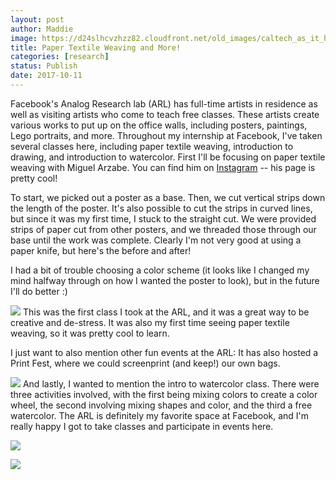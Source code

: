 ```yaml
---
layout: post
author: Maddie
image: https://d24slhcvzhzz82.cloudfront.net/old_images/caltech_as_it_happens/6a0105349b8251970b01bb09c89489970d.jpg
title: Paper Textile Weaving and More!
categories: [research]
status: Publish
date: 2017-10-11
---
```



Facebook's Analog Research lab (ARL) has full-time artists in residence as well as visiting artists who come to teach free classes. These artists create various works to put up on the office walls, including posters, paintings, Lego portraits, and more. Throughout my internship at Facebook, I've taken several classes here, including paper textile weaving, introduction to drawing, and introduction to watercolor. First I'll be focusing on paper textile weaving with Miguel Arzabe. You can find him on [Instagram](https://www.instagram.com/miguel.arzabe/) -- his page is pretty cool!

To start, we picked out a poster as a base. Then, we cut vertical strips down the length of the poster. It's also possible to cut the strips in curved lines, but since it was my first time, I stuck to the straight cut. We were provided strips of paper cut from other posters, and we threaded those through our base until the work was complete. Clearly I'm not very good at using a paper knife, but here's the before and after!

I had a bit of trouble choosing a color scheme (it looks like I changed my mind halfway through on how I wanted the poster to look), but in the future I'll do better :)

![](https://d24slhcvzhzz82.cloudfront.net/old_images/6a01b8d28f2857970c01b8d2afd17e970c-pi.jpg)
This was the first class I took at the ARL, and it was a great way to be creative and de-stress. It was also my first time seeing paper textile weaving, so it was pretty cool to learn.

I just want to also mention other fun events at the ARL: It has also hosted a Print Fest, where we could screenprint (and keep!) our own bags.


![](https://d24slhcvzhzz82.cloudfront.net/old_images/caltech_as_it_happens/6a0105349b8251970b01b7c92589fb970b.jpg)
And lastly, I wanted to mention the intro to watercolor class. There were three activities involved, with the first being mixing colors to create a color wheel, the second involving mixing shapes and color, and the third a free watercolor. The ARL is definitely my favorite space at Facebook, and I'm really happy I got to take classes and participate in events here.


![](https://d24slhcvzhzz82.cloudfront.net/old_images/caltech_as_it_happens/6a0105349b8251970b01b8d2afde20970c.jpg)


![](https://d24slhcvzhzz82.cloudfront.net/old_images/caltech_as_it_happens/6a0105349b8251970b01b8d2afde29970c.jpg)
